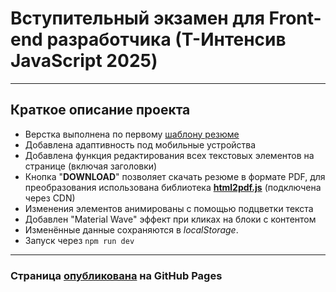 
# Вступительный экзамен для Front-end разработчика (Т-Интенсив JavaScript 2025)

---
## Краткое описание проекта

* Верстка выполнена по первому [шаблону резюме](https://www.figma.com/design/0lCK90FekbMPNJOOUuiIV8/exam-cv?node-id=0-3&t=51CUbfwKNoVYLV1V-1)
* Добавлена адаптивность под мобильные устройства
* Добавлена функция редактирования всех текстовых элементов на странице (включая заголовки)
* Кнопка "**DOWNLOAD**" позволяет скачать резюме в формате PDF, для преобразования использована библиотека [**html2pdf.js**](https://ekoopmans.github.io/html2pdf.js)
  (подключена через CDN)
* Изменения элементов анимированы с помощью подцветки текста
* Добавлен "Material Wave" эффект при кликах на блоки с контентом
* Изменённые данные сохраняются в *localStorage*.
* Запуск через `npm run dev`

---

### Страница [опубликована](https://poeticlama.github.io/front-end-entrance-exam/) на GitHub Pages


